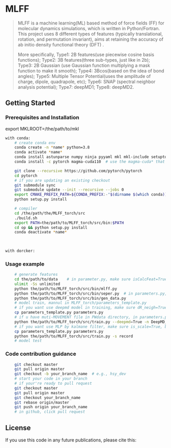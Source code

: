 # MLFF

> MLFF is a machine learning(ML) based method of force fields (FF) for molecular dynamics simulations, which is written in Python/Fortran.  This project uses 8 different types of features (typically translational, rotation, and permutation invariant), aims at retaining the accuracy of ab initio density functional theory (DFT) . 
>
>  More specifically, Type1: 2B features(use piecewise cosine basis functions); Type2: 3B features(three sub-types, just like in 2b); Type3: 2B Gaussian (use Gaussian function multiplying a mask function to make it smooth); Type4: 3Bcos(based on the idea of bond angles); Type5: Multiple Tensor Potential(uses the amplitude of charge, dipole, quadrapole, etc); Type6: SNAP (spectral neighbor analysis potential); Type7: deepMD1; Type8: deepMD2.

## Getting Started

### Prerequisites  and  Installation

export MKLROOT=/the/path/to/mkl

```sh
with conda:
	# create conda env
	conda create -n *name* python=3.8
	conda activate *name*
	conda install astunparse numpy ninja pyyaml mkl mkl-include setuptools cmake cffi typing_extensions future six requests dataclasses
	conda install -c pytorch magma-cuda110  # use the magma-cuda* that matches your CUDA version

	git clone --recursive https://github.com/pytorch/pytorch
	cd pytorch
	# if you are updating an existing checkout
	git submodule sync
	git submodule update --init --recursive --jobs 0
	export CMAKE_PREFIX_PATH=${CONDA_PREFIX:-"$(dirname $(which conda))/../"}
	python setup.py install

	# compiler
	cd /the/path/the/MLFF_torch/src
	./build.sh
    export PATH=the/path/to/MLFF_torch/src/bin:$PATH
	cd op && python setup.py install
    conda deactivate *name*
    
    
```

```sh
with dorcker:

```

### Usage example 
```sh
	# generate features
	cd the/path/to/data    # in parameter.py, make sure isCalcFeat=True && isFitVdw=False
	ulimit -Ss unlimited
	python the/path/to/MLFF_torch/src/bin/mlff.py
	python the/path/to/MLFF_torch/src/bin/seper.py  # in parameters.py, test_ratio = 0.2 for default
	python the/path/to/MLFF_torch/src/bin/gen_data.py
	# model train, mannul in MLFF_torch/parameters_template.py
	# if you want use deepmd model in training, make sure dR_neigh=True && use_Ftype =[1]
	cp parameters_template.py parameters.py
	# if u have muti-MOVEMENT file in PWdata directory, in parameters.py, make sure batch_size = 1
	python the/path/to/MLFF_torch/src/train.py --deepmd=True -n DeepMD_cfg_dp -s record
	# if you want use MLP by kalmane filter, make sure is_scale=True, batch_size=1
	cp parameters_template.py parameters.py
	python the/path/to/MLFF_torch/src/train.py -s record 
	# model test
```

### Code contribution guidance
```sh
	git checkout master
	git pull origin master
	git checkout -b your_branch_name  # e.g., hsy_dev
	# start your code in your branch
	# if your're ready to pull request
	git checkout master
	git pull origin master
	git checkout your_branch_name
	git rebase origin/master
	git push origin your_branch_name
	# in github, click pull request
```

## License 

If you use this code in any future publications, please cite this:
